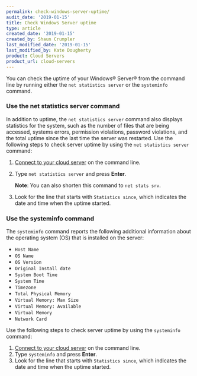 ```yaml
---
permalink: check-windows-server-uptime/
audit_date: '2019-01-15'
title: Check Windows Server uptime
type: article
created_date: '2019-01-15'
created_by: Shaun Crumpler
last_modified_date: '2019-01-15'
last_modified_by: Kate Dougherty
product: Cloud Servers
product_url: cloud-servers
---
```


You can check the uptime of your Windows&reg; Server&reg; from the command line by running either the `net statistics server` 
or the `systeminfo` command.

### Use the net statistics server command

In addition to uptime, the `net statistics server` command also displays statistics for the system, such as the number of 
files that are being accessed, systems errors, permission violations, password violations, and the total uptime since the last 
time the server was restarted. Use the following steps to check server uptime by using the `net statistics server` command:

1. [Connect to your cloud server](/how-to/connect-to-a-cloud-server/) on the command line.
2. Type `net statistics server` and press **Enter**.

   **Note**: You can also shorten this command to `net stats srv`.
   
3. Look for the line that starts with `Statistics since`, which indicates the date and time when the uptime started.

### Use the systeminfo command

The `systeminfo` command reports the following additional information about the operating system (OS) 
that is installed on the server:

- `Host Name`
- `OS Name`
- `OS Version`
- `Original Install date`
- `System Boot Time`
- `System Time`
- `Timezone`
- `Total Physical Memory`
- `Virtual Memory: Max Size`
- `Virtual Memory: Available`
- `Virtual Memory`
- `Network Card`

Use the following steps to check server uptime by using the `systeminfo` command:

1. [Connect to your cloud server](/how-to/connect-to-a-cloud-server/) on the command line. 
2. Type `systeminfo` and press **Enter**.
3. Look for the line that starts with `Statistics since`, which indicates the date and time when the uptime started.
